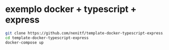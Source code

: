 # exemplo docker + typescript + express
```sh
git clone https://github.com/nenitf/template-docker-typescript-express.git
cd template-docker-typescript-express
docker-compose up
```

